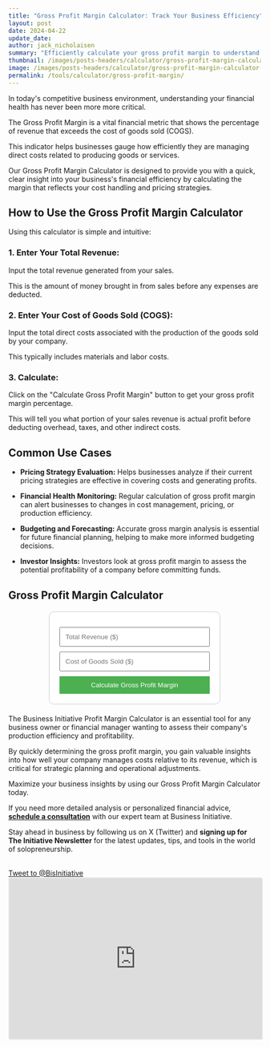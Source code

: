 ```yaml
---
title: "Gross Profit Margin Calculator: Track Your Business Efficiency"
layout: post
date: 2024-04-22
update_date: 
author: jack_nicholaisen
summary: "Efficiently calculate your gross profit margin to understand how much revenue is retained as gross profit after covering direct costs." 
thumbnail: /images/posts-headers/calculator/gross-profit-margin-calculator-header.png
image: /images/posts-headers/calculator/gross-profit-margin-calculator-header.png
permalink: /tools/calculator/gross-profit-margin/
---
```


In today's competitive business environment, understanding your financial health has never been more more critical. 

The Gross Profit Margin is a vital financial metric that shows the percentage of revenue that exceeds the cost of goods sold (COGS). 

This indicator helps businesses gauge how efficiently they are managing direct costs related to producing goods or services.

Our Gross Profit Margin Calculator is designed to provide you with a quick, clear insight into your business's financial efficiency by calculating the margin that reflects your cost handling and pricing strategies.

## How to Use the Gross Profit Margin Calculator

Using this calculator is simple and intuitive:

### 1. Enter Your Total Revenue:

Input the total revenue generated from your sales. 

This is the amount of money brought in from sales before any expenses are deducted.

### 2. Enter Your Cost of Goods Sold (COGS):

Input the total direct costs associated with the production of the goods sold by your company. 

This typically includes materials and labor costs.

### 3. Calculate:

Click on the "Calculate Gross Profit Margin" button to get your gross profit margin percentage. 

This will tell you what portion of your sales revenue is actual profit before deducting overhead, taxes, and other indirect costs.

## Common Use Cases

- **Pricing Strategy Evaluation:** Helps businesses analyze if their current pricing strategies are effective in covering costs and generating profits.

- **Financial Health Monitoring:** Regular calculation of gross profit margin can alert businesses to changes in cost management, pricing, or production efficiency.

- **Budgeting and Forecasting:** Accurate gross margin analysis is essential for future financial planning, helping to make more informed budgeting decisions.

- **Investor Insights:** Investors look at gross profit margin to assess the potential profitability of a company before committing funds.

<h2>Gross Profit Margin Calculator</h2>


<style>
        .calculator-box {
            max-width: 300px;
            margin: 20px auto;
            padding: 20px;
            border: 1px solid #ccc;
            border-radius: 10px;
            background: #fff;
        }
        input, button {
            width: 100%;
            padding: 10px;
            margin-top: 10px;
            box-sizing: border-box;
        }
        button {
            background-color: #4CAF50;
            color: white;
            border: none;
            cursor: pointer;
        }
        button:hover {
            background-color: #45a049;
        }
</style>


<div class="calculator-box">
    <input type="number" id="totalRevenue" placeholder="Total Revenue ($)">
    <input type="number" id="cogs" placeholder="Cost of Goods Sold ($)">
    <button onclick="calculateGrossProfitMargin()">Calculate Gross Profit Margin</button>
    <div id="result"></div>
</div>

<script>
    function calculateGrossProfitMargin() {
        var revenue = document.getElementById("totalRevenue").value;
        var cogs = document.getElementById("cogs").value;
        var grossProfitMargin = ((revenue - cogs) / revenue) * 100;

        if (!isNaN(grossProfitMargin) && grossProfitMargin != Infinity) {
            document.getElementById("result").innerHTML = "Gross Profit Margin: " + grossProfitMargin.toFixed(2) + "%";
        } else {
            document.getElementById("result").innerHTML = "Please enter valid numbers for revenue and COGS.";
        }
    }
</script>

The Business Initiative Profit Margin Calculator is an essential tool for any business owner or financial manager wanting to assess their company's production efficiency and profitability. 

By quickly determining the gross profit margin, you gain valuable insights into how well your company manages costs relative to its revenue, which is critical for strategic planning and operational adjustments.

Maximize your business insights by using our Gross Profit Margin Calculator today. 

If you need more detailed analysis or personalized financial advice, **<a href="https://calendly.com/businessinitiative/30-minute-consultation-call" target="_blank">schedule a consultation</a>** with our expert team at Business Initiative.

Stay ahead in business by following us on X (Twitter) and **signing up for The Initiative Newsletter** for the latest updates, tips, and tools in the world of solopreneurship.

<br>
<a href="https://twitter.com/intent/tweet?screen_name=BisInitiative&ref_src=twsrc%5Etfw" class="twitter-mention-button" data-size="large" data-show-count="false">Tweet to @BisInitiative</a><script async src="https://platform.twitter.com/widgets.js" charset="utf-8"></script>
<br>

<iframe src="https://embeds.beehiiv.com/e19ce286-1d77-44e9-b09f-22d4f7c6f0bf" data-test-id="beehiiv-embed" width="100%" height="320" frameborder="0" scrolling="no" style="border-radius: 4px; border: 2px solid #e5e7eb; margin: 0; background-color: transparent;"></iframe>

